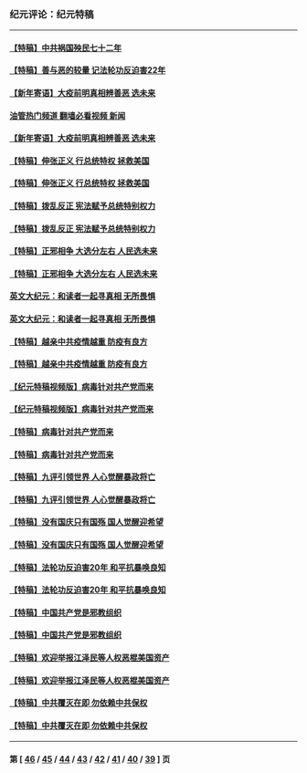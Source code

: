 ### 纪元评论：纪元特稿
---
#### [【特稿】中共祸国殃民七十二年](../../pages/nsc424/n13272607.md?02070330) 
#### [【特稿】善与恶的较量 记法轮功反迫害22年](../../pages/nsc424/n13086597.md?02070330) 
#### [【新年寄语】大疫前明真相辨善恶 选未来](../../pages/nsc424/n12660855.md?02070330) 
#### [油管热门频道 翻墙必看视频 新闻](ok?02070330)
#### [【新年寄语】大疫前明真相辨善恶 选未来](../../pages/nsc424/n12660855.md?02070330) 
#### [【特稿】伸张正义 行总统特权 拯救美国](../../pages/nsc424/n12616806.md?02070330) 
#### [【特稿】伸张正义 行总统特权 拯救美国](../../pages/nsc424/n12616806.md?02070330) 
#### [【特稿】拨乱反正 宪法赋予总统特别权力](../../pages/nsc424/n12598306.md?02070330) 
#### [【特稿】拨乱反正 宪法赋予总统特别权力](../../pages/nsc424/n12598306.md?02070330) 
#### [【特稿】正邪相争 大选分左右 人民选未来](../../pages/nsc424/n12545208.md?02070330) 
#### [【特稿】正邪相争 大选分左右 人民选未来](../../pages/nsc424/n12545208.md?02070330) 
#### [英文大纪元：和读者一起寻真相 无所畏惧](../../pages/nsc424/n12542027.md?02070330) 
#### [英文大纪元：和读者一起寻真相 无所畏惧](../../pages/nsc424/n12542027.md?02070330) 
#### [【特稿】越亲中共疫情越重 防疫有良方](../../pages/nsc424/n12042989.md?02070330) 
#### [【特稿】越亲中共疫情越重 防疫有良方](../../pages/nsc424/n12042989.md?02070330) 
#### [【纪元特稿视频版】病毒针对共产党而来](../../pages/nsc424/n11977328.md?02070330) 
#### [【纪元特稿视频版】病毒针对共产党而来](../../pages/nsc424/n11977328.md?02070330) 
#### [【特稿】病毒针对共产党而来](../../pages/nsc424/n11928818.md?02070330) 
#### [【特稿】病毒针对共产党而来](../../pages/nsc424/n11928818.md?02070330) 
#### [【特稿】九评引领世界 人心觉醒暴政将亡](../../pages/nsc424/n11660496.md?02070330) 
#### [【特稿】九评引领世界 人心觉醒暴政将亡](../../pages/nsc424/n11660496.md?02070330) 
#### [【特稿】没有国庆只有国殇 国人觉醒迎希望](../../pages/nsc424/n11549354.md?02070330) 
#### [【特稿】没有国庆只有国殇 国人觉醒迎希望](../../pages/nsc424/n11549354.md?02070330) 
#### [【特稿】法轮功反迫害20年 和平抗暴唤良知](../../pages/nsc424/n11389135.md?02070330) 
#### [【特稿】法轮功反迫害20年 和平抗暴唤良知](../../pages/nsc424/n11389135.md?02070330) 
#### [【特稿】中国共产党是邪教组织](../../pages/nsc424/n11355551.md?02070330) 
#### [【特稿】中国共产党是邪教组织](../../pages/nsc424/n11355551.md?02070330) 
#### [【特稿】欢迎举报江泽民等人权恶棍美国资产](../../pages/nsc424/n11303040.md?02070330) 
#### [【特稿】欢迎举报江泽民等人权恶棍美国资产](../../pages/nsc424/n11303040.md?02070330) 
#### [【特稿】中共覆灭在即 勿依赖中共保权](../../pages/nsc424/n11278510.md?02070330) 
#### [【特稿】中共覆灭在即 勿依赖中共保权](../../pages/nsc424/n11278510.md?02070330) 

---
#### 第 [ [46](./46.md?02070330) / [45](./45.md?02070330) / [44](./44.md?02070330) / [43](./43.md?02070330) / [42](./42.md?02070330) / [41](./41.md?02070330) / [40](./40.md?02070330) / [39](./39.md?02070330) ] 页
